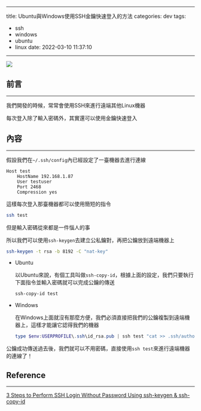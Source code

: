 
---
title: Ubuntu與Windows使用SSH金鑰快速登入的方法
categories: dev
tags:
  - ssh
  - windows
  - ubuntu
  - linux
date: 2022-03-10 11:37:10
---

![](https://upload.wikimedia.org/wikipedia/commons/d/d1/Raspberry_Pi_OS_Logo.png)

## 前言
----------

我們開發的時候，常常會使用SSH來進行遠端其他Linux機器

每次登入除了輸入密碼外，其實還可以使用金鑰快速登入

<!--more-->

## 內容
----------

假設我們在`~/.ssh/config`內已經設定了一臺機器去進行連線

```
Host test
    HostName 192.168.1.87
    User testuser
    Port 2468
    Compression yes
```

這樣每次登入那臺機器都可以使用簡短的指令

```bash
ssh test
```

但是輸入密碼從來都是一件惱人的事

所以我們可以使用`ssh-keygen`去建立公私鑰對，再把公鑰放到遠端機器上

```bash
ssh-keygen -t rsa -b 8192 -C "nat-key"
```

- Ubuntu

	以Ubuntu來說，有個工具叫做`ssh-copy-id`，根據上面的設定，我們只要執行下面指令並輸入密碼就可以完成公鑰的傳送

	```bash
	ssh-copy-id test
	```

- Windows

	在Windows上面就沒有那麼方便，我們必須直接把我們的公鑰複製到遠端機器上，這樣才能讓它認得我們的機器

	```powershell
	type $env:USERPROFILE\.ssh\id_rsa.pub | ssh test "cat >> .ssh/authorized_keys"
	```

公鑰成功傳送過去後，我們就可以不用密碼，直接使用`ssh test`來進行遠端機器的連線了！


## Reference
----------

[3 Steps to Perform SSH Login Without Password Using ssh-keygen & ssh-copy-id](https://www.thegeekstuff.com/2008/11/3-steps-to-perform-ssh-login-without-password-using-ssh-keygen-ssh-copy-id/)